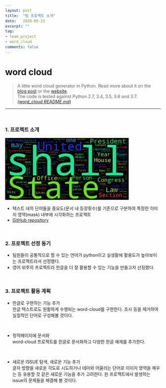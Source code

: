 ```yaml
---
layout: post
title:  "팀 프로젝트 소개"
date:   2020-05-23
excerpt: ""
tag:
- team_project
- word_cloud
comments: false
---
```


# word cloud

>A little word cloud generator in Python. Read more about it on the [blog post][blog_post] or the [website][website].<br>
>The code is tested against Python 2.7, 3.4, 3.5, 3.6 and 3.7. [_(word_cloud README.md)_][README.md]<br>
<hr>
<br>

### 1. 프로젝트 소개
![example][example]
* 텍스트 내의 단어들을 중요도(문서 내 등장횟수)를 기준으로 구분하여 특정한 이미지 영역(mask) 내부에 시각화하는 프로젝트<br>
* [GitHub repository][word_cloud]<br>
<br>

### 2. 프로젝트 선정 동기

- 팀원들이 공통적으로 할 수 있는 언어가 python이고 실생활에 활용도가 높아보이는 프로젝트라서 선정했다.<br>
- 영어 위주의 프로젝트라 한글을 더 잘 활용할 수 있는 기능을 만들고자 선정했다.<br>
<br>

### 3. 프로젝트 활동 계획

- 한글로 구현하는 기능 추가<br>
한글 텍스트로도 원활하게 수행되는 word-cloud를 구현한다. 조사 등을 제거하여 실질적인 단어로 구성해볼 것이다.<br>
<br>

- 정적페이지에 문서화<br>
word-cloud 프로젝트를 한글로 문서화하고 다양한 한글 예제를 추가한다.<br>
<br>

- 새로운 ISSUE 탐색, 새로운 기능 추가<br>
글자 방향을 새로운 각도로 시도하거나 테마와 어울리는 단어로 이미지 영역을 채우는 등 유용할 것 같은 새로운 기능을 추가 고려한다. 원 프로젝트에서 발생하는 issue의 문제들을 해결해 볼 것이다.<br>


[blog_post]: http://peekaboo-vision.blogspot.de/2012/11/a-wordcloud-in-python.html
[website]: http://amueller.github.io/word_cloud/
[README.md]: https://github.com/amueller/word_cloud/blob/master/README.md
[example]: https://github.com/amueller/word_cloud/raw/master/examples/constitution.png
[word_cloud]: https://github.com/amueller/word_cloud
